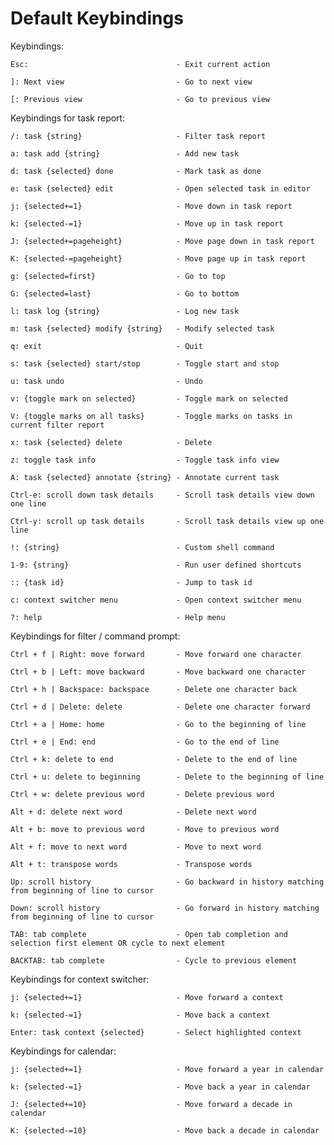 # Default Keybindings

Keybindings:

    Esc:                                 - Exit current action

    ]: Next view                         - Go to next view

    [: Previous view                     - Go to previous view


Keybindings for task report:

    /: task {string}                     - Filter task report

    a: task add {string}                 - Add new task

    d: task {selected} done              - Mark task as done

    e: task {selected} edit              - Open selected task in editor

    j: {selected+=1}                     - Move down in task report

    k: {selected-=1}                     - Move up in task report

    J: {selected+=pageheight}            - Move page down in task report

    K: {selected-=pageheight}            - Move page up in task report

    g: {selected=first}                  - Go to top

    G: {selected=last}                   - Go to bottom

    l: task log {string}                 - Log new task

    m: task {selected} modify {string}   - Modify selected task

    q: exit                              - Quit

    s: task {selected} start/stop        - Toggle start and stop

    u: task undo                         - Undo

    v: {toggle mark on selected}         - Toggle mark on selected

    V: {toggle marks on all tasks}       - Toggle marks on tasks in current filter report

    x: task {selected} delete            - Delete

    z: toggle task info                  - Toggle task info view

    A: task {selected} annotate {string} - Annotate current task

    Ctrl-e: scroll down task details     - Scroll task details view down one line

    Ctrl-y: scroll up task details       - Scroll task details view up one line

    !: {string}                          - Custom shell command

    1-9: {string}                        - Run user defined shortcuts

    :: {task id}                         - Jump to task id

    c: context switcher menu             - Open context switcher menu

    ?: help                              - Help menu

Keybindings for filter / command prompt:

    Ctrl + f | Right: move forward       - Move forward one character

    Ctrl + b | Left: move backward       - Move backward one character

    Ctrl + h | Backspace: backspace      - Delete one character back

    Ctrl + d | Delete: delete            - Delete one character forward

    Ctrl + a | Home: home                - Go to the beginning of line

    Ctrl + e | End: end                  - Go to the end of line

    Ctrl + k: delete to end              - Delete to the end of line

    Ctrl + u: delete to beginning        - Delete to the beginning of line

    Ctrl + w: delete previous word       - Delete previous word

    Alt + d: delete next word            - Delete next word

    Alt + b: move to previous word       - Move to previous word

    Alt + f: move to next word           - Move to next word

    Alt + t: transpose words             - Transpose words

    Up: scroll history                   - Go backward in history matching from beginning of line to cursor

    Down: scroll history                 - Go forward in history matching from beginning of line to cursor

    TAB: tab complete                    - Open tab completion and selection first element OR cycle to next element

    BACKTAB: tab complete                - Cycle to previous element


Keybindings for context switcher:

    j: {selected+=1}                     - Move forward a context

    k: {selected-=1}                     - Move back a context

    Enter: task context {selected}       - Select highlighted context


Keybindings for calendar:

    j: {selected+=1}                     - Move forward a year in calendar

    k: {selected-=1}                     - Move back a year in calendar

    J: {selected+=10}                    - Move forward a decade in calendar

    K: {selected-=10}                    - Move back a decade in calendar
